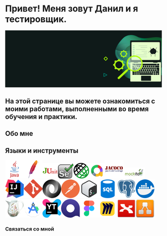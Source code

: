 
# Привет! Меня зовут Данил и я тестировщик. 

![Header](https://github.com/FixStress/fixStress/blob/main/assets/qa-testing-header1.png)

## На этой странице вы можете ознакомиться с моими работами, выполненными во время обучения и практики.

## Обо мне
### 

<!-- Языки и инструменты -->
## Языки и инструменты
<img src="https://github.com/FixStress/fixStress/blob/main/assets/java-logo.png" title="Java" width="60"/><img src="https://github.com/FixStress/fixStress/blob/main/assets/maven-logo.png" title="Maven" width="60"/><img src="https://github.com/FixStress/fixStress/blob/main/assets/junit-logo.png" title="JUnit" width="50"/><img src="https://github.com/FixStress/fixStress/blob/main/assets/selenium-logo.png" title="Selenium" width="50"/><img src="https://github.com/FixStress/fixStress/blob/main/assets/rest-assured-logo.png" title="REST Assured" width="50"/><img src="https://github.com/FixStress/fixStress/blob/main/assets/allure-logo.png" title="Allure" width="50"/><img src="https://github.com/FixStress/fixStress/blob/main/assets/jacoco-logo.png" title="Jacoco" width="60"/><img src="https://github.com/FixStress/fixStress/blob/main/assets/mock-logo.png" title="Mockito" width="70"/><img src="https://github.com/FixStress/fixStress/blob/main/assets/intellijidea-logo.png" title="IntellijIDEA" width="60"/><img src="https://github.com/FixStress/fixStress/blob/main/assets/git-logo.png" title="Git" width="60"/><img src="https://github.com/FixStress/fixStress/blob/main/assets/json-logo.png" title="JSON" width="60"/><img src="https://github.com/FixStress/fixStress/blob/main/assets/postman-logo.png" title="Postman" width="60"/><img src="https://github.com/FixStress/fixStress/blob/main/assets/bash-logo.png" title="Bash" width="60"/><img src="https://github.com/FixStress/fixStress/blob/main/assets/sql-logo.png" title="SQL" width="60"/><img src="https://github.com/FixStress/fixStress/blob/main/assets/postgresql-logo.png" title="PostgreSQL" width="60"/><img src="https://github.com/FixStress/fixStress/blob/main/assets/docker-logo.png" title="Docker" width="60"/><img src="https://github.com/FixStress/fixStress/blob/main/assets/charles-logo.png" title="Charles" width="60"/><img src="https://github.com/FixStress/fixStress/blob/main/assets/android-studio-logo.png" title="Android Studio" width="60"/><img src="https://github.com/FixStress/fixStress/blob/main/assets/youtrack-logo.png" title="YouTrack" width="60"/><img src="https://github.com/FixStress/fixStress/blob/main/assets/qase-logo.png" title="Qase" width="60"/><img src="https://github.com/FixStress/fixStress/blob/main/assets/figma-logo.png" title="Figma" width="60"/><img src="https://github.com/FixStress/fixStress/blob/main/assets/miro-logo.png" title="Miro" width="60"/><img src="https://github.com/FixStress/fixStress/blob/main/assets/xmind-logo.png" title="Xmind" width="60"/><img src="https://github.com/FixStress/fixStress/blob/main/assets/drawio-logo.png" title="draw.io" width="60"/>

### Связаться со мной          
          


